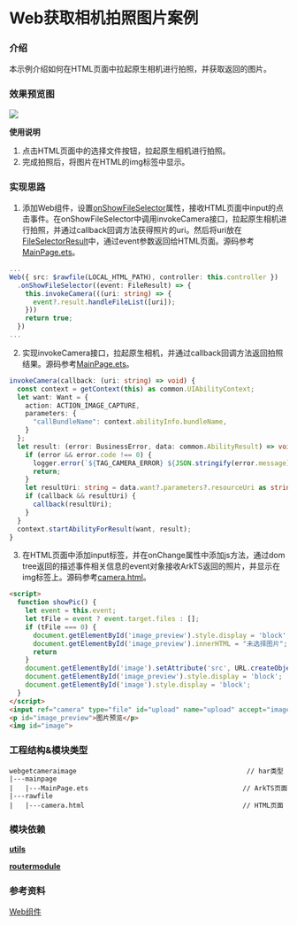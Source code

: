 
# Web获取相机拍照图片案例

### 介绍

本示例介绍如何在HTML页面中拉起原生相机进行拍照，并获取返回的图片。

### 效果预览图

![](../../product/entry/src/main/resources/base/media/web_get_camera_image.gif)

**使用说明**
1. 点击HTML页面中的选择文件按钮，拉起原生相机进行拍照。
2. 完成拍照后，将图片在HTML的img标签中显示。

### 实现思路
1. 添加Web组件，设置[onShowFileSelector](https://developer.huawei.com/consumer/cn/doc/harmonyos-references/ts-basic-components-web-0000001774281246#ZH-CN_TOPIC_0000001774281246__onshowfileselector9)属性，接收HTML页面中input的点击事件。在onShowFileSelector中调用invokeCamera接口，拉起原生相机进行拍照，并通过callback回调方法获得照片的uri。然后将uri放在[FileSelectorResult](https://developer.huawei.com/consumer/cn/doc/harmonyos-references/ts-basic-components-web-0000001774281246#ZH-CN_TOPIC_0000001774281246__fileselectorresult9)中，通过event参数返回给HTML页面。源码参考[MainPage.ets](./src/main/ets/components/mainpage/MainPage.ets)。

```ts
...
Web({ src: $rawfile(LOCAL_HTML_PATH), controller: this.controller })
  .onShowFileSelector((event: FileResult) => { 
    this.invokeCamera(((uri: string) => {
      event?.result.handleFileList([uri]);
    }))
    return true;
  })
...
```

2. 实现invokeCamera接口，拉起原生相机，并通过callback回调方法返回拍照结果。源码参考[MainPage.ets](./src/main/ets/components/mainpage/MainPage.ets)。

```ts
invokeCamera(callback: (uri: string) => void) {
  const context = getContext(this) as common.UIAbilityContext;
  let want: Want = {
    action: ACTION_IMAGE_CAPTURE,
    parameters: {
      "callBundleName": context.abilityInfo.bundleName,
    }
  };
  let result: (error: BusinessError, data: common.AbilityResult) => void = (error: BusinessError, data: common.AbilityResult) => {
    if (error && error.code !== 0) {
      logger.error(`${TAG_CAMERA_ERROR} ${JSON.stringify(error.message)}`);
      return;
    }
    let resultUri: string = data.want?.parameters?.resourceUri as string;
    if (callback && resultUri) {
      callback(resultUri);
    }
  }
  context.startAbilityForResult(want, result);
}
```
3. 在HTML页面中添加input标签，并在onChange属性中添加js方法，通过dom tree返回的描述事件相关信息的event对象接收ArkTS返回的照片，并显示在img标签上。源码参考[camera.html](./src/main/resources/rawfile/camera.html)。
```html
<script>
  function showPic() {
    let event = this.event;
    let tFile = event ? event.target.files : [];
    if (tFile === 0) {
      document.getElementById('image_preview').style.display = 'block';
      document.getElementById('image_preview').innerHTML = "未选择图片";
      return
    }
    document.getElementById('image').setAttribute('src', URL.createObjectURL(tFile[0]));
    document.getElementById('image_preview').style.display = 'block';
    document.getElementById('image').style.display = 'block';
  }
</script>
<input ref="camera" type="file" id="upload" name="upload" accept="image/*" capture="upload" onchange="showPic()" />
<p id="image_preview">图片预览</p>
<img id="image">
```
### 工程结构&模块类型

   ```
   webgetcameraimage                                           // har类型
   |---mainpage
   |   |---MainPage.ets                                       // ArkTS页面
   |---rawfile
   |   |---camera.html                                        // HTML页面
   ```

### 模块依赖

[**utils**](../../common/utils)

[**routermodule**](../routermodule)

### 参考资料

[Web组件](https://developer.huawei.com/consumer/cn/doc/harmonyos-references/ts-basic-components-web-0000001774281246#ZH-CN_TOPIC_0000001774281246__onshowfileselector9)
